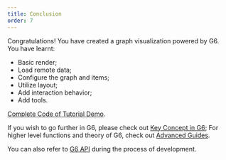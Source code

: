 ```yaml
---
title: Conclusion
order: 7
---
```


Congratulations! You have created a graph visualization powered by G6. You have learnt:

- Basic render;
- Load remote data;
- Configure the graph and items;
- Utilize layout;
- Add interaction behavior;
- Add tools.

[Complete Code of Tutorial Demo](https://codepen.io/Yanyan-Wang/pen/mdbYZvZ).

If you wish to go further in G6, please check out [Key Concept in G6](../middle/keyConcept); For higher level functions and theory of G6, check out [Advanced Guides](../advanced/shape-and-properties).

You can also refer to [G6 API](../../api/GlobalAPI) during the process of development.

